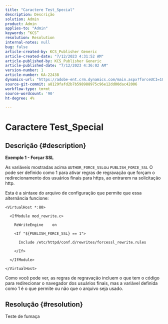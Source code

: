 ```yaml
---
title: "Caractere Test_Special"
description: Descrição
solution: Admin
product: Admin
applies-to: "Admin"
keywords: “KCS”
resolution: Resolution
internal-notes: null
bug: false
article-created-by: KCS_Publisher Generic
article-created-date: "7/12/2023 4:31:52 AM"
article-published-by: KCS_Publisher Generic
article-published-date: "7/12/2023 4:36:02 AM"
version-number: 1
article-number: KA-22438
dynamics-url: "https://adobe-ent.crm.dynamics.com/main.aspx?forceUCI=1&pagetype=entityrecord&etn=knowledgearticle&id=502ce803-6d20-ee11-9cbe-6045bd006b4b"
source-git-commit: a8129fafd2b7b598988975c96e12dd00dac42006
workflow-type: tm+mt
source-wordcount: '90'
ht-degree: 4%

---
```


# Caractere Test_Special

## Descrição {#description}


<b>Exemplo 1 - Forçar SSL</b>

As variáveis mostradas acima `AUTHOR_FORCE_SSL`ou `PUBLISH_FORCE_SSL` O pode ser definido como 1 para ativar regras de regravação que forçam o redirecionamento dos usuários finais para https, ao entrarem na solicitação http.

Esta é a sintaxe do arquivo de configuração que permite que essa alternância funcione:


```
<VirtualHost *:80>

  <IfModule mod_rewrite.c>

    ReWriteEngine    on

    <If "${PUBLISH_FORCE_SSL} == 1">

      Include /etc/httpd/conf.d/rewrites/forcessl_rewrite.rules

    </If>

  </IfModule>

</VirtualHost>
```


Como você pode ver, as regras de regravação incluem o que tem o código para redirecionar o navegador dos usuários finais, mas a variável definida como 1 é o que permite ou não que o arquivo seja usado.


## Resolução {#resolution}


Teste de fumaça
